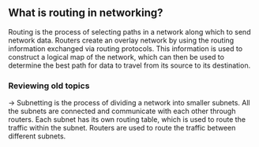 ## What is routing in networking? 

Routing is the process of selecting paths in a network along which to send network data. Routers create an overlay network by using the routing information exchanged via routing protocols. This information is used to construct a logical map of the network, which can then be used to determine the best path for data to travel from its source to its destination.

### Reviewing old topics

→ Subnetting is the process of dividing a network into smaller subnets. All the subnets are connected and communicate with each other through routers. Each subnet has its own routing table, which is used to route the traffic within the subnet. Routers are used to route the traffic between different subnets.